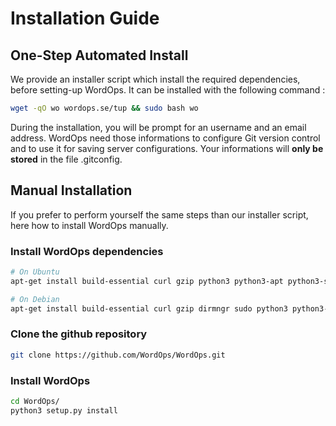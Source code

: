 # Installation Guide

## One-Step Automated Install

We provide an installer script which install the required dependencies, before setting-up WordOps. It can be installed with the following command :

```bash
wget -qO wo wordops.se/tup && sudo bash wo
```

During the installation, you will be prompt for an username and an email address. WordOps need those informations to configure Git version control and to use it for saving server configurations. Your informations will **only be stored** in the file .gitconfig.

## Manual Installation

If you prefer to perform yourself the same steps than our installer script, here how to install WordOps manually.

### Install WordOps dependencies

```bash
# On Ubuntu
apt-get install build-essential curl gzip python3 python3-apt python3-setuptools python3-dev sqlite3 git tar software-properties-common pigz gnupg2 fail2ban cron ccze rsync -y

# On Debian
apt-get install build-essential curl gzip dirmngr sudo python3 python3-apt python3-setuptools python3-dev ca-certificates sqlite3 git tar software-properties-common pigz apt-transport-https gnupg2 fail2ban cron ccze rsync -y
```

### Clone the github repository

```bash
git clone https://github.com/WordOps/WordOps.git
```

### Install WordOps

```bash
cd WordOps/
python3 setup.py install
```
